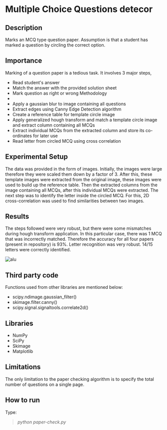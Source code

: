 Multiple Choice Questions detecor
===================


Description
-

Marks an MCQ type question paper. Assumption is that a student has marked a question by circling the correct option. 

Importance
-

Marking of a question paper is a tedious task. It involves 3 major steps, 

 -  Read student's answer
 -  Match the answer with the provided solution sheet
 - Mark question as right or wrong
Methodology
-
- Apply a gaussian blur to image containing all questions
- Extract edges using Canny Edge Detection algorithm
- Create a reference table for template circle image
- Apply generalized hough transform and match a template circle image and extract column containing all MCQs
- Extract individual MCQs from the extracted column and store its co-ordinates for later use
- Read letter from circled MCQ using cross correlation

Experimental Setup
-
The data was provided in the form of images. Initially, the images were large therefore they were scaled them down by a factor of 3. After this, these template images were extracted from the original image, these images were used to build up the reference table. Then the extracted columns from the image containing all MCQs, after this individual MCQs were extracted. The next step was to identify the letter inside the circled MCQ. For this, 2D cross-correlation was used to find similarities between two images.

Results
-
The steps followed were very robust, but there were some mismatches during hough transform application. In this particular case, there was 1 MCQ that was incorrectly matched. Therefore the accuracy for all four papers (present in repository) is 93%. Letter recognition was very robust. 14/15 letters were correctly identified.

![alu]()

Third party code
-	

Functions used from other libraries are mentioned below:

- scipy.ndimage.gaussian_filter()
-  skimage.filter.canny()
-  scipy.signal.signaltools.correlate2d()
	
Libraries
-
- NumPy
- SciPy
- Skimage
- Matplotlib

Limitations
-
The only limitation to the paper checking algorithm is to specify the total number of questions on a single page.

How to run
-
Type:
  > *python paper-check.py*

